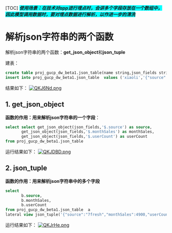 [TOC]
<font style="background-color: Cyan;">***使用场景：在技术对app进行埋点时，会讲多个字段存放在一个数组中，因此模型调用数据时，要对埋点数据进行解析，以作进一步的清洗***</font>

# 解析json字符串的两个函数
解析json字符串的两个函数：**get_json_object**和**json_tuple**

建表：
```sql
create table proj_gucp_dw_beta1.json_table(name string,json_fields string)
insert into proj_gucp_dw_beta1.json_table  values ('xiaoli','{"source":"7fresh","monthSales":4900,"userCount":1900,"score":"9.9"}')
```
结果如下：
[![QKJ6Nd.png](https://s2.ax1x.com/2019/12/03/QKJ6Nd.png)](https://s2.ax1x.com/2019/12/03/QKJ6Nd.png)

## 1. get_json_object
**函数的作用：用来解析json字符串的一个字段**：
```sql
select select get_json_object(json_fields,'$.source') as source,
       get_json_object(json_fields,'$.monthSales') as monthSales,
       get_json_object(json_fields,'$.userCount') as userCount  
from proj_gucp_dw_beta1.json_table 
```
运行结果如下：
[![QKJDBD.png](https://s2.ax1x.com/2019/12/03/QKJDBD.png)](https://s2.ax1x.com/2019/12/03/QKJDBD.png)
## 2. json_tuple
**函数的作用：用来解析json字符串中的多个字段**
```sql
select 
       b.source,
       b.monthSales,
       b.userCount
from proj_gucp_dw_beta1.json_table  a 
lateral view json_tuple('{"source":"7fresh","monthSales":4900,"userCount":1900,"score":"9.9"}','source','monthSales','userCount') b  as source,monthSales,userCount
```
运行结果如下：
[![QKJrHe.png](https://s2.ax1x.com/2019/12/03/QKJrHe.png)](https://s2.ax1x.com/2019/12/03/QKJrHe.png)
